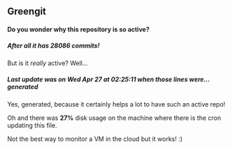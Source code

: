 ## Greengit

#### Do you wonder why this repository is so active?

##### After all it has 28086 commits!

But is it *really* active? Well...

##### Last update was on Wed Apr 27 at 02:25:11 when those lines were... generated

Yes, generated, because it certainly helps a lot to have such an active repo!

Oh and there was **27%** disk usage on the machine
where there is the cron updating this file.

Not the best way to monitor a VM in the cloud but it works! :)
